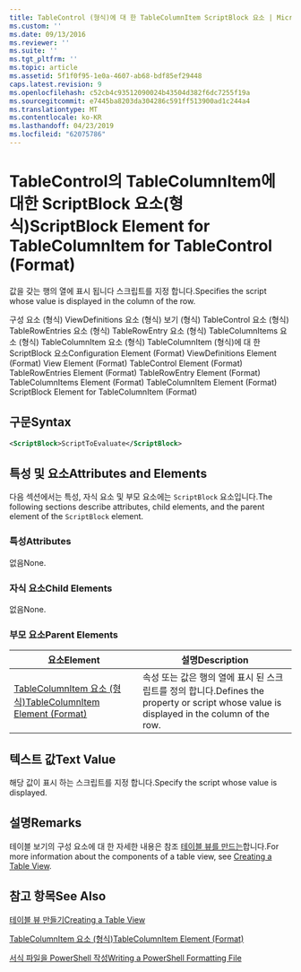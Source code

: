 ```yaml
---
title: TableControl (형식)에 대 한 TableColumnItem ScriptBlock 요소 | Microsoft Docs
ms.custom: ''
ms.date: 09/13/2016
ms.reviewer: ''
ms.suite: ''
ms.tgt_pltfrm: ''
ms.topic: article
ms.assetid: 5f1f0f95-1e0a-4607-ab68-bdf85ef29448
caps.latest.revision: 9
ms.openlocfilehash: c52cb4c93512090024b43504d382f6dc7255f19a
ms.sourcegitcommit: e7445ba8203da304286c591ff513900ad1c244a4
ms.translationtype: MT
ms.contentlocale: ko-KR
ms.lasthandoff: 04/23/2019
ms.locfileid: "62075786"
---
```

# <a name="scriptblock-element-for-tablecolumnitem-for-tablecontrol-format"></a><span data-ttu-id="6907b-102">TableControl의 TableColumnItem에 대한 ScriptBlock 요소(형식)</span><span class="sxs-lookup"><span data-stu-id="6907b-102">ScriptBlock Element for TableColumnItem for TableControl (Format)</span></span>

<span data-ttu-id="6907b-103">값을 갖는 행의 열에 표시 됩니다 스크립트를 지정 합니다.</span><span class="sxs-lookup"><span data-stu-id="6907b-103">Specifies the script whose value is displayed in the column of the row.</span></span>

<span data-ttu-id="6907b-104">구성 요소 (형식) ViewDefinitions 요소 (형식) 보기 (형식) TableControl 요소 (형식) TableRowEntries 요소 (형식) TableRowEntry 요소 (형식) TableColumnItems 요소 (형식) TableColumnItem 요소 (형식) TableColumnItem (형식)에 대 한 ScriptBlock 요소</span><span class="sxs-lookup"><span data-stu-id="6907b-104">Configuration Element (Format) ViewDefinitions Element (Format) View Element (Format) TableControl Element (Format) TableRowEntries Element (Format) TableRowEntry Element (Format) TableColumnItems Element (Format) TableColumnItem Element (Format) ScriptBlock Element for TableColumnItem (Format)</span></span>

## <a name="syntax"></a><span data-ttu-id="6907b-105">구문</span><span class="sxs-lookup"><span data-stu-id="6907b-105">Syntax</span></span>

```xml
<ScriptBlock>ScriptToEvaluate</ScriptBlock>
```

## <a name="attributes-and-elements"></a><span data-ttu-id="6907b-106">특성 및 요소</span><span class="sxs-lookup"><span data-stu-id="6907b-106">Attributes and Elements</span></span>

<span data-ttu-id="6907b-107">다음 섹션에서는 특성, 자식 요소 및 부모 요소에는 `ScriptBlock` 요소입니다.</span><span class="sxs-lookup"><span data-stu-id="6907b-107">The following sections describe attributes, child elements, and the parent element of the `ScriptBlock` element.</span></span>

### <a name="attributes"></a><span data-ttu-id="6907b-108">특성</span><span class="sxs-lookup"><span data-stu-id="6907b-108">Attributes</span></span>

<span data-ttu-id="6907b-109">없음</span><span class="sxs-lookup"><span data-stu-id="6907b-109">None.</span></span>

### <a name="child-elements"></a><span data-ttu-id="6907b-110">자식 요소</span><span class="sxs-lookup"><span data-stu-id="6907b-110">Child Elements</span></span>

<span data-ttu-id="6907b-111">없음</span><span class="sxs-lookup"><span data-stu-id="6907b-111">None.</span></span>

### <a name="parent-elements"></a><span data-ttu-id="6907b-112">부모 요소</span><span class="sxs-lookup"><span data-stu-id="6907b-112">Parent Elements</span></span>

|<span data-ttu-id="6907b-113">요소</span><span class="sxs-lookup"><span data-stu-id="6907b-113">Element</span></span>|<span data-ttu-id="6907b-114">설명</span><span class="sxs-lookup"><span data-stu-id="6907b-114">Description</span></span>|
|-------------|-----------------|
|[<span data-ttu-id="6907b-115">TableColumnItem 요소 (형식)</span><span class="sxs-lookup"><span data-stu-id="6907b-115">TableColumnItem Element (Format)</span></span>](./tablecolumnitem-element-for-tablecolumnitems-for-tablecontrol-format.md)|<span data-ttu-id="6907b-116">속성 또는 값은 행의 열에 표시 된 스크립트를 정의 합니다.</span><span class="sxs-lookup"><span data-stu-id="6907b-116">Defines the property or script whose value is displayed in the column of the row.</span></span>|

## <a name="text-value"></a><span data-ttu-id="6907b-117">텍스트 값</span><span class="sxs-lookup"><span data-stu-id="6907b-117">Text Value</span></span>

<span data-ttu-id="6907b-118">해당 값이 표시 하는 스크립트를 지정 합니다.</span><span class="sxs-lookup"><span data-stu-id="6907b-118">Specify the script whose value is displayed.</span></span>

## <a name="remarks"></a><span data-ttu-id="6907b-119">설명</span><span class="sxs-lookup"><span data-stu-id="6907b-119">Remarks</span></span>

<span data-ttu-id="6907b-120">테이블 보기의 구성 요소에 대 한 자세한 내용은 참조 [테이블 뷰를 만드는](./creating-a-table-view.md)합니다.</span><span class="sxs-lookup"><span data-stu-id="6907b-120">For more information about the components of a table view, see [Creating a Table View](./creating-a-table-view.md).</span></span>

## <a name="see-also"></a><span data-ttu-id="6907b-121">참고 항목</span><span class="sxs-lookup"><span data-stu-id="6907b-121">See Also</span></span>

[<span data-ttu-id="6907b-122">테이블 뷰 만들기</span><span class="sxs-lookup"><span data-stu-id="6907b-122">Creating a Table View</span></span>](./creating-a-table-view.md)

[<span data-ttu-id="6907b-123">TableColumnItem 요소 (형식)</span><span class="sxs-lookup"><span data-stu-id="6907b-123">TableColumnItem Element (Format)</span></span>](./tablecolumnitem-element-for-tablecolumnitems-for-tablecontrol-format.md)

[<span data-ttu-id="6907b-124">서식 파일을 PowerShell 작성</span><span class="sxs-lookup"><span data-stu-id="6907b-124">Writing a PowerShell Formatting File</span></span>](./writing-a-powershell-formatting-file.md)
